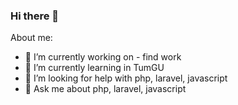 ### Hi there 👋

About me:

- 🔭 I’m currently working on - find work
- 🌱 I’m currently learning in TumGU
- 🤔 I’m looking for help with php, laravel, javascript
- 💬 Ask me about php, laravel, javascript
